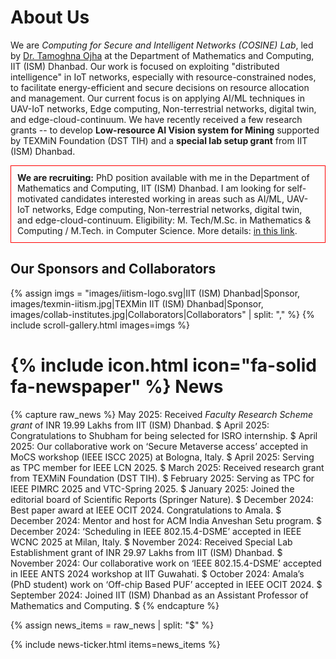 ---
---

# About Us

We are _Computing for Secure and Intelligent Networks (COSINE) Lab_, led by [Dr. Tamoghna Ojha](https://people.iitism.ac.in/~tamoghnaojha/) at the Department of Mathematics and Computing, IIT (ISM) Dhanbad. Our work is focused on exploiting "distributed intelligence" in IoT networks, especially with resource-constrained nodes, to facilitate energy-efficient and secure decisions on resource allocation and management. Our current focus is on applying AI/ML techniques in UAV-IoT networks, Edge computing, Non-terrestrial networks, digital twin, and edge-cloud-continuum. We have recently received a few research grants -- to develop **Low-resource AI Vision system for Mining** supported by TEXMiN Foundation (DST TIH) and a **special lab setup grant** from IIT (ISM) Dhanbad. 


<div style="border: 1px solid red; padding: 10px;">
<b>We are recruiting:</b> PhD position available with me in the Department of Mathematics and Computing, IIT (ISM) Dhanbad. I am looking for self-motivated candidates interested working in areas such as AI/ML, UAV-IoT networks, Edge computing, Non-terrestrial networks, digital twin, and edge-cloud-continuum. Eligibility: M. Tech/M.Sc. in Mathematics & Computing / M.Tech. in Computer Science. More details: <a href=">https://admission.iitism.ac.in/index.php/admission/phd/add_phd/home"> in this link</a>.
</div>

## Our Sponsors and Collaborators

{% assign imgs = "images/iitism-logo.svg|IIT (ISM) Dhanbad|Sponsor, images/texmin-iitism.jpg|TEXMin IIT (ISM) Dhanbad|Sponsor, images/collab-institutes.jpg|Collaborators|Collaborators" | split: "," %}
{% include scroll-gallery.html images=imgs %}

# {% include icon.html icon="fa-solid fa-newspaper" %} News

{% capture raw_news %}
May 2025: Received _Faculty Research Scheme grant_ of INR 19.99 Lakhs from IIT (ISM) Dhanbad. $
April 2025: Congratulations to Shubham for being selected for ISRO internship. $
April 2025: Our collaborative work on ‘Secure Metaverse access’ accepted in MoCS workshop (IEEE ISCC 2025) at Bologna, Italy. $
April 2025: Serving as TPC member for IEEE LCN 2025. $
March 2025: Received research grant from TEXMiN Foundation (DST TIH). $
February 2025: Serving as TPC for IEEE PIMRC 2025 and VTC-Spring 2025. $
January 2025: Joined the editorial board of Scientific Reports (Springer Nature). $
December 2024: Best paper award at IEEE OCIT 2024. Congratulations to Amala. $
December 2024: Mentor and host for ACM India Anveshan Setu program. $
December 2024: ‘Scheduling in IEEE 802.15.4-DSME’ accepted in IEEE WCNC 2025 at Milan, Italy. $
November 2024: Received Special Lab Establishment grant of INR 29.97 Lakhs from IIT (ISM) Dhanbad. $
November 2024: Our collaborative work on ‘IEEE 802.15.4-DSME’ accepted in IEEE ANTS 2024 workshop at IIT Guwahati. $
October 2024: Amala’s (PhD student) work on ‘Off-chip Based PUF’ accepted in IEEE OCIT 2024. $
September 2024: Joined IIT (ISM) Dhanbad as an Assistant Professor of Mathematics and Computing. $
{% endcapture %}

{% assign news_items = raw_news | split: "$" %}

{% include news-ticker.html items=news_items %}
